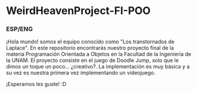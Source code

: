 # WeirdHeavenProject-FI-POO
### ESP/ENG

¡Hola mundo! somos el equipo conocido como "Los transtornados de Laplace". En este repositorio encontrarás nuestro proyecto final de la materia Programación Orientada a Objetos en la Facultad de la Ingeniería de la UNAM. 
El proyecto consiste en el juego de Doodle Jump, solo que le dimos un toque un poco... ¿creativo?. La implementación es muy básica y a su vez es nuestra primera vez implementando un videojuego.

¡Esperamos les guste! :D
